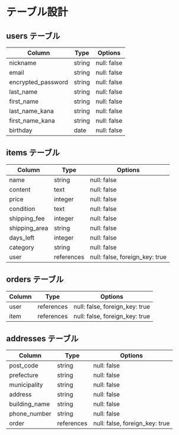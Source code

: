 # テーブル設計

## users テーブル

| Column             | Type   | Options     |
| ------------------ | ------ | ----------- |
| nickname           | string | null: false |
| email              | string | null: false |
| encrypted_password | string | null: false |
| last_name          | string | null: false |
| first_name         | string | null: false |
| last_name_kana     | string | null: false |
| first_name_kana    | string | null: false |
| birthday           | date   | null: false |

## items テーブル

| Column        | Type       | Options                        |
| ------------- | ---------- | ------------------------------ |
| name          | string     | null: false                    |
| content       | text       | null: false                    |
| price         | integer    | null: false                    |
| condition     | text       | null: false                    |
| shipping_fee  | integer    | null: false                    |
| shipping_area | string     | null: false                    |
| days_left     | integer    | null: false                    |
| category      | string     | null: false                    |
| user          | references | null: false, foreign_key: true |

## orders テーブル

| Column | Type       | Options                        |
| ------ | ---------- | ------------------------------ |
| user   | references | null: false, foreign_key: true |
| item   | references | null: false, foreign_key: true |

## addresses テーブル

| Column        | Type       | Options                        |
| ------------- | ---------- | ------------------------------ |
| post_code     | string     | null: false                    |
| prefecture    | string     | null: false                    |
| municipality  | string     | null: false                    |
| address       | string     | null: false                    |
| building_name | string     | null: false                    |
| phone_number  | string     | null: false                    |
| order         | references | null: false, foreign_key: true |